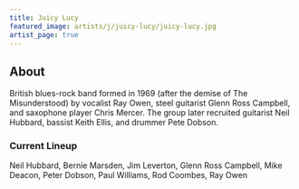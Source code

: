 ```yaml
---
title: Juicy Lucy
featured_image: artists/j/juicy-lucy/juicy-lucy.jpg
artist_page: true
---
```

## About

British blues-rock band formed in 1969 (after the demise of The Misunderstood) by vocalist Ray Owen, steel guitarist Glenn Ross Campbell, and saxophone player Chris Mercer. The group later recruited guitarist  Neil Hubbard, bassist Keith Ellis, and drummer Pete Dobson.

### Current Lineup

Neil Hubbard, Bernie Marsden, Jim Leverton, Glenn Ross Campbell, Mike Deacon, Peter Dobson, Paul Williams, Rod Coombes, Ray Owen

